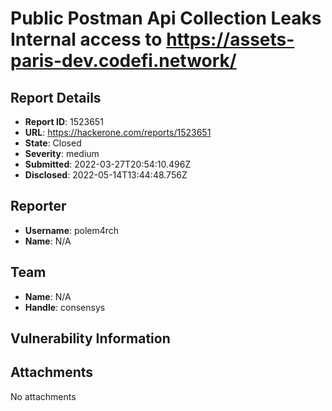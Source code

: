 # Public Postman Api Collection Leaks Internal access to https://assets-paris-dev.codefi.network/ 

## Report Details
- **Report ID**: 1523651
- **URL**: https://hackerone.com/reports/1523651
- **State**: Closed
- **Severity**: medium
- **Submitted**: 2022-03-27T20:54:10.496Z
- **Disclosed**: 2022-05-14T13:44:48.756Z

## Reporter
- **Username**: polem4rch
- **Name**: N/A

## Team
- **Name**: N/A
- **Handle**: consensys

## Vulnerability Information


## Attachments
No attachments
